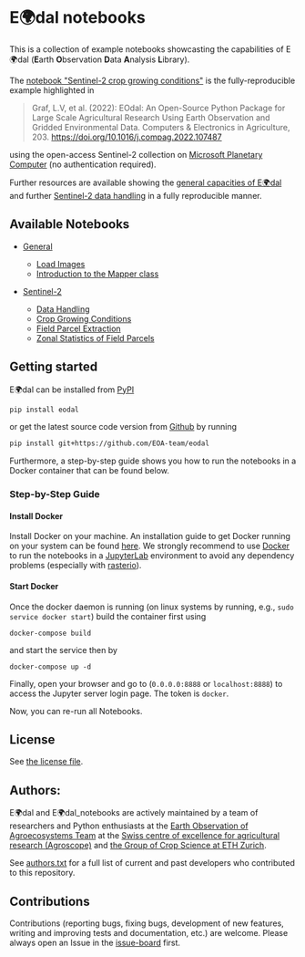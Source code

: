 # E:earth_africa:dal notebooks

This is a collection of example notebooks showcasting the capabilities of E:earth_africa:dal (**E**arth **O**bservation **D**ata **A**nalysis **L**ibrary).

The [notebook "Sentinel-2 crop growing conditions"](notebooks/Sentinel-2/sentinel2_crop_growing_conditions.ipynb) is the fully-reproducible example highlighted in

> Graf, L.V, et al. (2022): EOdal: An Open-Source Python Package for Large Scale Agricultural Research Using Earth Observation and Gridded Environmental Data. Computers & Electronics in Agriculture, 203. https://doi.org/10.1016/j.compag.2022.107487

using the open-access Sentinel-2 collection on [Microsoft Planetary Computer](https://planetarycomputer.microsoft.com/) (no authentication required).

Further resources are available showing the [general capacities of E:earth_africa:dal](notebooks/General/) and further [Sentinel-2 data handling](notebooks/Sentinel-2/) in a fully reproducible manner.

## Available Notebooks

- [General](notebooks/General/)

    * [Load Images](notebooks/General/Loading_Images.ipynb)
    * [Introduction to the Mapper class](notebooks/General/EOdal_Mapper.ipynb)

- [Sentinel-2](notebooks/Sentinel-2/)

    * [Data Handling](notebooks/Sentinel-2/sentinel2_data_handling.ipynb)
    * [Crop Growing Conditions](notebooks/Sentinel-2/sentinel2_crop_growing_conditions.ipynb)
    * [Field Parcel Extraction](notebooks/Sentinel-2/sentinel2_field_parcel_extraction.ipynb)
    * [Zonal Statistics of Field Parcels](notebooks/Sentinel-2/sentinel2_zonal_statistics.ipynb)
    

## Getting started

E:earth_africa:dal can be installed from [PyPI](https://pypi.org/project/eodal/)

```bash
pip install eodal
```

or get the latest source code version from [Github](https://github.com/EOA-team/eodal) by running

```bash
pip install git+https://github.com/EOA-team/eodal
```

Furthermore, a step-by-step guide shows you how to run the notebooks in a Docker container that can be found below.

### Step-by-Step Guide

#### Install Docker

Install Docker on your machine. An installation guide to get Docker running on your system can be found [here](https://docs.docker.com/engine/install/).  We strongly recommend to use [Docker](https://www.docker.com/) to run the notebooks in a [JupyterLab](https://jupyter.org/) environment to avoid any dependency problems (especially with [rasterio](https://rasterio.readthedocs.io/en/latest/)).

#### Start Docker

Once the docker daemon is running (on linux systems by running, e.g., `sudo service docker start`) build the container first using

```{shell}
docker-compose build
```

and start the service then by

```{shell}
docker-compose up -d
```

Finally, open your browser and go to (`0.0.0.0:8888` or `localhost:8888`) to access the Jupyter server login page. The token is `docker`.

Now, you can re-run all Notebooks.

## License

See [the license file](LICENSE).

## Authors:

E:earth_africa:dal and E:earth_africa:dal_notebooks are actively maintained by a team of researchers and Python enthusiasts at the [Earth Observation of Agroecosystems Team](https://www.eoa-team.net/) at the [Swiss centre of excellence for agricultural research (Agroscope)](https://www.agroscope.admin.ch/agroscope/en/home.html) and [the Group of Crop Science at ETH Zurich](https://kp.ethz.ch/).

See [authors.txt](authors.txt) for a full list of current and past developers who contributed to this repository.

## Contributions

Contributions (reporting bugs, fixing bugs, development of new features, writing and improving tests and documentation, etc.) are welcome. Please always open an Issue in the [issue-board](https://github.com/EOA-team/E:earth_africa:dal_notebooks/issues) first.

